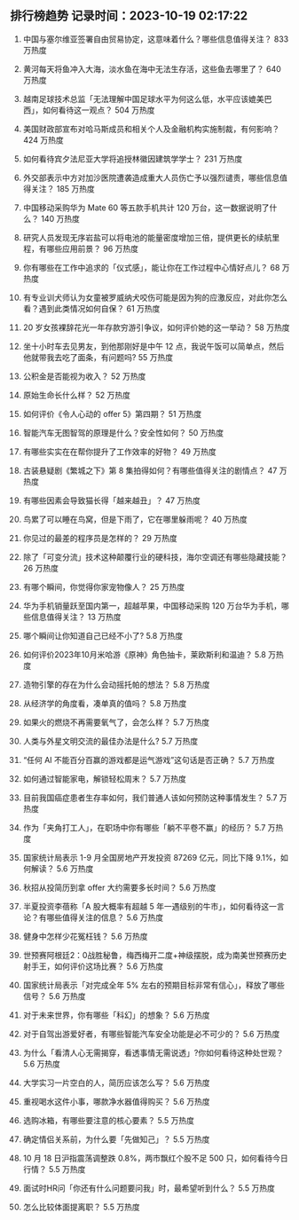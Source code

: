 
## 排行榜趋势 记录时间：2023-10-19 02:17:22
  
  1. 中国与塞尔维亚签署自由贸易协定，这意味着什么？哪些信息值得关注？ 833 万热度
    
  2. 黄河每天将鱼冲入大海，淡水鱼在海中无法生存活，这些鱼去哪里了？ 640 万热度
    
  3. 越南足球技术总监「无法理解中国足球水平为何这么低，水平应该媲美巴西」，如何看待这一观点？ 504 万热度
    
  4. 美国财政部宣布对哈马斯成员和相关个人及金融机构实施制裁，有何影响？ 424 万热度
    
  5. 如何看待宾夕法尼亚大学将追授林徽因建筑学学士？ 231 万热度
    
  6. 外交部表示中方对加沙医院遭袭造成重大人员伤亡予以强烈谴责，哪些信息值得关注？ 185 万热度
    
  7. 中国移动采购华为 Mate 60 等五款手机共计 120 万台，这一数据说明了什么？ 140 万热度
    
  8. 研究人员发现无序岩盐可以将电池的能量密度增加三倍，提供更长的续航里程，有哪些应用前景？ 96 万热度
    
  9. 你有哪些在工作中追求的「仪式感」，能让你在工作过程中心情好点儿？ 68 万热度
    
  10. 有专业训犬师认为女童被罗威纳犬咬伤可能是因为狗的应激反应，对此你怎么看？遇到此类情况如何自保？ 61 万热度
    
  11. 20 岁女孩裸辞花光一年存款穷游引争议，如何评价她的这一举动？ 58 万热度
    
  12. 坐十小时车去见男友，到他那刚好是中午 12 点，我说午饭可以简单点，然后他就带我去吃了面条，有问题吗? 55 万热度
    
  13. 公积金是否能视为收入？ 52 万热度
    
  14. 原始生命长什么样？ 52 万热度
    
  15. 如何评价《令人心动的 offer 5》第四期？ 51 万热度
    
  16. 智能汽车无图智驾的原理是什么？安全性如何？ 50 万热度
    
  17. 有哪些实实在在帮你提升了工作效率的好物？ 49 万热度
    
  18. 古装悬疑剧《繁城之下》第 8 集拍得如何？有哪些值得关注的剧情点？ 47 万热度
    
  19. 有哪些因素会导致猫长得「越来越丑」？ 47 万热度
    
  20. 鸟累了可以睡在鸟窝，但是下雨了，它在哪里躲雨呢？ 40 万热度
    
  21. 你见过的最差的程序员是怎样的？ 29 万热度
    
  22. 除了「可变分流」技术这种颠覆行业的硬科技，海尔空调还有哪些隐藏技能？ 26 万热度
    
  23. 有哪个瞬间，你觉得你家宠物像人？ 25 万热度
    
  24. 华为手机销量跃至国内第一，超越苹果，中国移动采购 120 万台华为手机，哪些信息值得关注？ 13 万热度
    
  25. 哪个瞬间让你知道自己已经不小了? 5.8 万热度
    
  26. 如何评价2023年10月米哈游《原神》角色抽卡，莱欧斯利和温迪？ 5.8 万热度
    
  27. 造物引擎的存在为什么会动摇托帕的想法？ 5.8 万热度
    
  28. 从经济学的角度看，凑单真的值吗？ 5.8 万热度
    
  29. 如果火的燃烧不再需要氧气了，会怎么样？ 5.7 万热度
    
  30. 人类与外星文明交流的最佳办法是什么? 5.7 万热度
    
  31. “任何 AI 不能百分百赢的游戏都是运气游戏”这句话是否正确？ 5.7 万热度
    
  32. 如何通过智能家电，解锁轻松周末？ 5.7 万热度
    
  33. 目前我国癌症患者生存率如何，我们普通人该如何预防这种事情发生？ 5.7 万热度
    
  34. 作为「夹角打工人」，在职场中你有哪些「躺不平卷不赢」的经历？ 5.7 万热度
    
  35. 国家统计局表示 1-9 月全国房地产开发投资 87269 亿元，同比下降 9.1%，如何解读？ 5.6 万热度
    
  36. 秋招从投简历到拿 offer 大约需要多长时间？ 5.6 万热度
    
  37. 半夏投资李蓓称「A 股大概率有超越 5 年一遇级别的牛市」，如何看待这一言论？有哪些值得关注的信息？ 5.6 万热度
    
  38. 健身中怎样少花冤枉钱？ 5.6 万热度
    
  39. 世预赛阿根廷2：0战胜秘鲁，梅西梅开二度+神级摆脱，成为南美世预赛历史射手王，如何评价这场比赛？ 5.6 万热度
    
  40. 国家统计局表示「对完成全年 5% 左右的预期目标非常有信心」，释放了哪些信号？ 5.6 万热度
    
  41. 对于未来世界，你有哪些「科幻」的想象？ 5.6 万热度
    
  42. 对于自驾出游爱好者，有哪些智能汽车安全功能是必不可少的？ 5.6 万热度
    
  43. 为什么「看清人心无需揭穿，看透事情无需说透」?你如何看待这种处世观？ 5.6 万热度
    
  44. 大学实习一片空白的人，简历应该怎么写？ 5.6 万热度
    
  45. 重视喝水这件小事，哪款净水器值得购买？ 5.6 万热度
    
  46. 选购冰箱，有哪些要注意的核心要素？ 5.5 万热度
    
  47. 确定情侣关系前，为什么要「先做知己」？ 5.5 万热度
    
  48. 10 月 18 日沪指震荡调整跌 0.8%，两市飘红个股不足 500 只，如何看待今日行情？ 5.5 万热度
    
  49. 面试时HR问「你还有什么问题要问我」时，最希望听到什么？ 5.5 万热度
    
  50. 怎么比较体面提离职？ 5.5 万热度
    